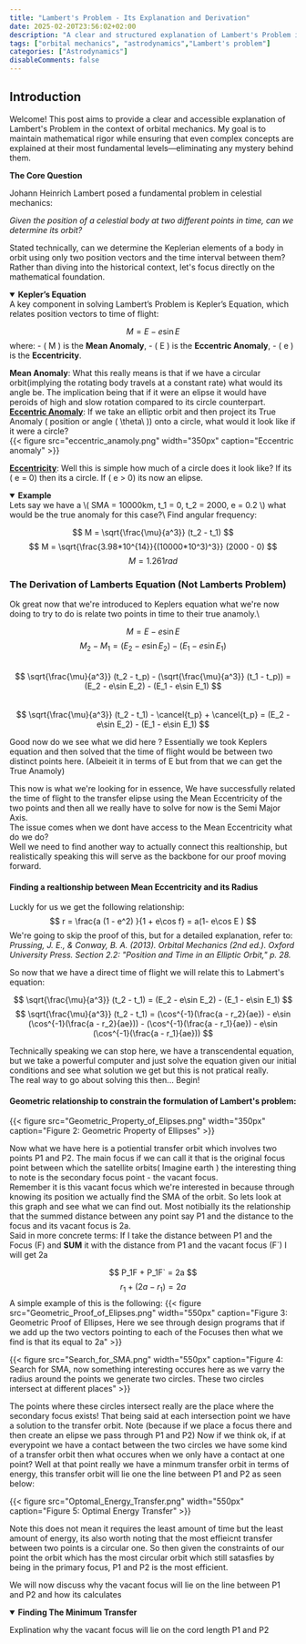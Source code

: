 ```yaml
---
title: "Lambert's Problem - Its Explanation and Derivation"
date: 2025-02-20T23:56:02+02:00
description: "A clear and structured explanation of Lambert's Problem in orbital mechanics, with mathematical rigor and accessibility."
tags: ["orbital mechanics", "astrodynamics","Lambert's problem"]
categories: ["Astrodynamics"]
disableComments: false
---
```


## Introduction

Welcome! This post aims to provide a clear and accessible explanation of Lambert's Problem in the context of orbital mechanics. My goal is to maintain mathematical rigor while ensuring that even complex concepts are explained at their most fundamental levels—eliminating any mystery behind them.

**The Core Question**

Johann Heinrich Lambert posed a fundamental problem in celestial mechanics: 

 *Given the position of a celestial body at two different points in time, can we determine its orbit?*

Stated technically, can we determine the Keplerian elements of a body in orbit using only two position vectors and the time interval between them?
Rather than diving into the historical context, let's focus directly on the mathematical foundation.

<details open>
    <summary><strong>Kepler’s Equation</strong></summary>
  A key component in solving Lambert’s Problem is Kepler’s Equation, which relates position vectors to time of flight:

  $$M = E - e\sin E  \tag{1} $$ 
    where:
    - \( M \) is the **Mean Anomaly**,
    - \( E \) is the **Eccentric Anomaly**,
    - \( e \) is the **Eccentricity**.
    
  **Mean Anomaly**: What this really means is that if we have a circular orbit(implying the rotating body travels at a constant rate) what would its angle be. The implication being that if it were an elipse it would have peroids of high and slow rotation compared to its circle counterpart.\
  [**Eccentric Anomaly**](https://en.wikipedia.org/wiki/Eccentric_anomaly): If we take an elliptic orbit and then project its True Anomaly ( position or angle \( \theta\ \)) onto a circle, what would it look like if it were a circle?\
  {{< figure src="eccentric_anamoly.png" width="350px" caption="Eccentric anomaly" >}}

  [**Eccentricity**](https://en.wikipedia.org/wiki/Orbital_eccentricity): Well this is simple how much of a circle does it look like? If its \( e = 0\) then its a circle. If 
  \( e > 0\) its now an elipse.

  <details open>
    <summary><strong> Example</strong></summary>
  Lets say we have a \( SMA = 10000km, t_1 = 0, t_2 = 2000, e = 0.2 \) what would be the true anomaly for this case?\
  Find angular frequency:

  $$ M = \sqrt{\frac{\mu}{a^3}}  (t_2 - t_1)  $$
  $$ M = \sqrt{\frac{3.98*10^{14}}{(10000*10^3)^3}}  (2000 - 0)  $$
  $$ M = 1.261 rad $$

  </details>
</details>

### The Derivation of Lamberts Equation (Not Lamberts Problem) 
Ok great now that we're introduced to Keplers equation what we're now doing to try to do is relate two points in time to their true anamoly.\

$$M = E - e\sin E $$
$$M_2 - M_1 = (E_2 - e\sin E_2) - (E_1 - e\sin E_1)  $$  
$$ \sqrt{\frac{\mu}{a^3}}  (t_2 - t_p) - (\sqrt{\frac{\mu}{a^3}}  (t_1 - t_p)) = (E_2 - e\sin E_2) - (E_1 - e\sin E_1)  $$  
$$ \sqrt{\frac{\mu}{a^3}}  (t_2 - t_1) - \cancel{t_p} + \cancel{t_p} = (E_2 - e\sin E_2) - (E_1 - e\sin E_1) $$

Good now do we see what we did here ? Essentially we took Keplers equation and then solved that the time of flight would be between two distinct points here. (Albeieit it in terms of E but from that we can get the True Anamoly)

This now is what we're looking for in essence, We have successfully related the time of flight to the transfer elipse using the Mean Eccentricity of the two points and then all we really have to solve for now is the Semi Major Axis.\
The issue comes when we dont have access to the Mean Eccentricity what do we do?\
Well we need to find another way to actually connect this realtionship, but realistically speaking this will serve as the backbone for our proof moving forward.

#### Finding a realtionship between Mean Eccentricity and its Radius
Luckly for us we get the following relationship:
$$ r =  \frac{a (1 - e^2) }{1 + e\cos f} = a(1- e\cos E ) $$
We're going to skip the proof of this, but for a detailed explanation, refer to: *Prussing, J. E., & Conway, B. A. (2013). *Orbital Mechanics* (2nd ed.). Oxford University Press. Section 2.2: "Position and Time in an Elliptic Orbit," p. 28.*


So now that we have a direct time of flight we will relate this to Labmert's equation:

$$ \sqrt{\frac{\mu}{a^3}}  (t_2 - t_1) = (E_2 - e\sin E_2) - (E_1 - e\sin E_1) $$
$$ \sqrt{\frac{\mu}{a^3}}  (t_2 - t_1) = (\cos^{-1}(\frac{a - r_2}{ae}) - e\sin (\cos^{-1}(\frac{a - r_2}{ae})) - (\cos^{-1}(\frac{a - r_1}{ae}) - e\sin (\cos^{-1}(\frac{a - r_1}{ae})) $$

Technically speaking we can stop here, we have a transcendental equation, but we take a powerful computer and just solve the equation given our initial conditions and see what solution we get but this is not pratical really.\
The real way to go about solving this then... Begin! 

#### Geometric relationship to constrain the formulation of Lambert's problem:
{{< figure src="Geometric_Property_of_Elipses.png" width="350px" caption="Figure 2: Geometric Property of Ellipses" >}}

Now what we have here is a potiential transfer orbit which involves two points P1 and P2. The main focus if we can call it that is the original focus point between which the satellite orbits( Imagine earth ) the interesting thing to note is the secondary focus point - the vacant focus.\
Remember it is this vacant focus which we're interested in because through knowing its position we actually find the SMA of the orbit. So lets look at this graph and see what we can find out. Most notibially its the relationship that the summed distance between any point say P1 and the distance to the focus and its vacant focus is 2a.\
Said in more concrete terms: If I take the distance between P1 and the Focus (F) and **SUM** it with the distance from P1 and the vacant focus (F`) I will get 2a

$$ P_1F + P_1F` = 2a $$
$$ r_1 + (2a - r_1 ) = 2a $$
A simple example of this is the following:
{{< figure src="Geometric_Proof_of_Elipses.png" width="550px" caption="Figure 3: Geometric Proof of Ellipses, Here we see through design programs that if we add up the two vectors pointing to each of the Focuses then what we find is that its equal to 2a" >}} 

{{< figure src="Search_for_SMA.png" width="550px" caption="Figure 4: Search for SMA, now something interesting occures here as we varry the radius around the points we generate two circles. These two circles intersect at different places" >}}

The points where these circles intersect really are the place where the secondary focus exists! That being said at each intersection point we have a solution to the transfer orbit. Note (because if we place a focus there and then create an elipse we pass through P1 and P2)
Now if we think ok, if at everypoint we have a contact between the two circles we have some kind of a transfer orbit then what occures when we only have a contact at one point? 
Well at that point really we have a minmum transfer orbit in terms of energy, this transfer orbit will lie one the line between P1 and P2 as seen below:

{{< figure src="Optomal_Energy_Transfer.png" width="550px" caption="Figure 5: Optimal Energy Transfer" >}}

Note this does not mean it requires the least amount of time but the least amount of energy, its also worth noting that the most effieicnt transfer between two points is a circular one. So then given the constraints of our point the orbit which has the most circular orbit which still satasfies by being in the primary focus, P1 and P2 is the most efficient.

We will now discuss why the vacant focus will lie on the line between P1 and P2 and how its calculates

<details open>
    <summary><strong> Finding The Minimum Transfer</strong></summary>

  Explination why the vacant focus will lie on the cord length P1 and P2

  </details>
</details>



